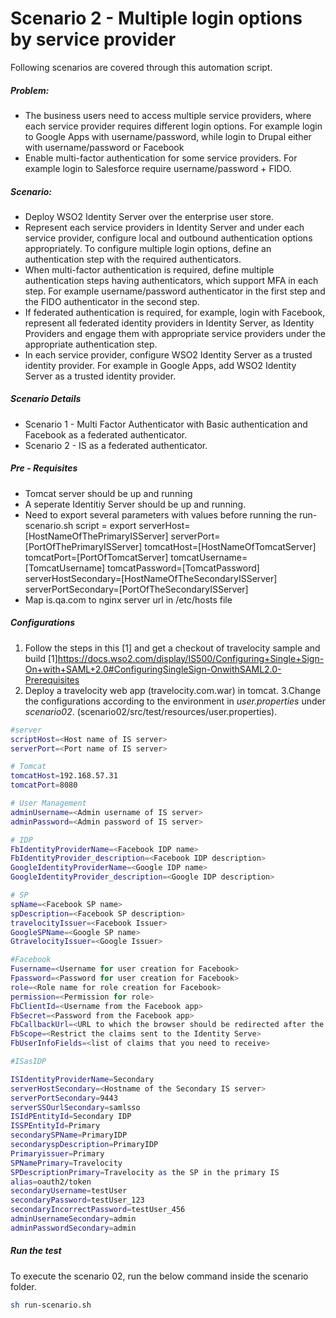 # Scenario 2 - Multiple login options by service provider
Following scenarios are covered through this automation script.

##### Problem:
  - The business users need to access multiple service providers, where each service provider requires different login options. For example login to Google Apps with username/password, while login to Drupal either with username/password or Facebook
 - Enable multi-factor authentication for some service providers. For example login to Salesforce require username/password + FIDO.

##### Scenario:
  - Deploy WSO2 Identity Server over the enterprise user store.
  - Represent each service providers in Identity Server and under each service provider, configure local and outbound authentication options appropriately. To configure multiple login options, define an authentication step with the required authenticators.
  - When multi-factor authentication is required, define multiple authentication steps having authenticators, which support MFA in each step. For example username/password authenticator in the first step and the FIDO authenticator in the second step.
  - If federated authentication is required, for example, login with Facebook, represent all federated identity providers in Identity Server, as Identity Providers and engage them with appropriate service providers under the appropriate authentication step.
  - In each service provider, configure WSO2 Identity Server as a trusted identity provider. For example in Google Apps, add WSO2 Identity Server as a trusted identity provider.
##### Scenario Details
- Scenario 1 - Multi Factor Authenticator with Basic authentication and Facebook as a federated authenticator.
- Scenario 2 - IS as a federated authenticator.

#####  Pre - Requisites
- Tomcat server should be up and running
- A seperate Identitiy Server should be up and running.
- Need to export several parameters with values before running the run-scenario.sh script
= export serverHost=[HostNameOfThePrimaryISServer] serverPort=[PortOfThePrimaryISServer] tomcatHost=[HostNameOfTomcatServer] tomcatPort=[PortOfTomcatServer] tomcatUsername=[TomcatUsername] tomcatPassword=[TomcatPassword] serverHostSecondary=[HostNameOfTheSecondaryISServer] serverPortSecondary=[PortOfTheSecondaryISServer]
- Map is.qa.com to nginx server url in /etc/hosts file

##### Configurations
1. Follow the steps in this [1] and get a checkout of travelocity sample and build 
    [1]https://docs.wso2.com/display/IS500/Configuring+Single+Sign-On+with+SAML+2.0#ConfiguringSingleSign-OnwithSAML2.0-Prerequisites
2. Deploy a travelocity web app (travelocity.com.war) in tomcat.
3.Change the configurations according to the environment in *user.properties* under *scenario02*. (scenario02/src/test/resources/user.properties).
```sh
#server
scriptHost=<Host name of IS server>
serverPort=<Port name of IS server>

# Tomcat
tomcatHost=192.168.57.31
tomcatPort=8080

# User Management
adminUsername=<Admin username of IS server>
adminPassword=<Admin password of IS server>

# IDP
FbIdentityProviderName=<Facebook IDP name>
FbIdentityProvider_description=<Facebook IDP description>
GoogleIdentityProviderName=<Google IDP name>
GoogleIdentityProvider_description=<Google IDP description>

# SP
spName=<Facebook SP name>
spDescription=<Facebook SP description>
travelocityIssuer=<Facebook Issuer>
GoogleSPName=<Google SP name>
GtravelocityIssuer=<Google Issuer>

#Facebook
Fusername=<Username for user creation for Facebook> 
Fpassword=<Password for user creation for Facebook> 
role=<Role name for role creation for Facebook>
permission=<Permission for role>
FbClientId=<Username from the Facebook app>
FbSecret=<Password from the Facebook app>
FbCallbackUrl=<URL to which the browser should be redirected after the authentication is successful>
FbScope=<Restrict the claims sent to the Identity Serve>
FbUserInfoFields=<list of claims that you need to receive>

#ISasIDP

ISIdentityProviderName=Secondary
serverHostSecondary=<Hostname of the Secondary IS server>
serverPortSecondary=9443
serverSSOurlSecondary=samlsso
ISIdPEntityId=Secondary IDP
ISSPEntityId=Primary
secondarySPName=PrimaryIDP
secondaryspDescription=PrimaryIDP
Primaryissuer=Primary
SPNamePrimary=Travelocity
SPDescriptionPrimary=Travelocity as the SP in the primary IS
alias=oauth2/token
secondaryUsername=testUser
secondaryPassword=testUser_123
secondaryIncorrectPassword=testUser_456
adminUsernameSecondary=admin
adminPasswordSecondary=admin
```
##### Run the test
To execute the scenario 02, run the below command inside the scenario folder.
```sh
sh run-scenario.sh
```
